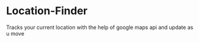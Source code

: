 # Location-Finder
Tracks your current location with the help of google maps api and update as u move 


